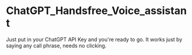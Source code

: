 # ChatGPT_Handsfree_Voice_assistant
Just put in your ChatGPT API Key and you're ready to go. It works just by saying any call phrase, needs no clicking.
